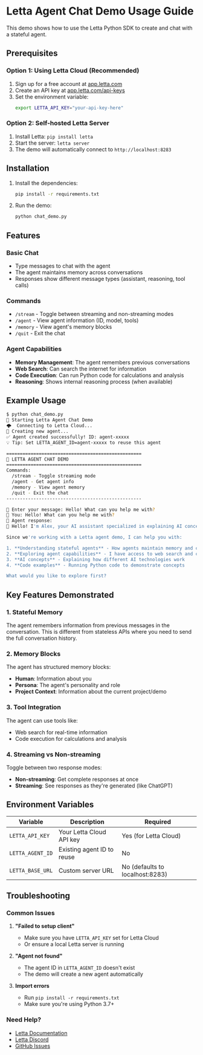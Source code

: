 # Letta Agent Chat Demo Usage Guide

This demo shows how to use the Letta Python SDK to create and chat with a stateful agent.

## Prerequisites

### Option 1: Using Letta Cloud (Recommended)
1. Sign up for a free account at [app.letta.com](https://app.letta.com)
2. Create an API key at [app.letta.com/api-keys](https://app.letta.com/api-keys)
3. Set the environment variable:
   ```bash
   export LETTA_API_KEY="your-api-key-here"
   ```

### Option 2: Self-hosted Letta Server
1. Install Letta: `pip install letta`
2. Start the server: `letta server`
3. The demo will automatically connect to `http://localhost:8283`

## Installation

1. Install the dependencies:
   ```bash
   pip install -r requirements.txt
   ```

2. Run the demo:
   ```bash
   python chat_demo.py
   ```

## Features

### Basic Chat
- Type messages to chat with the agent
- The agent maintains memory across conversations
- Responses show different message types (assistant, reasoning, tool calls)

### Commands
- `/stream` - Toggle between streaming and non-streaming modes
- `/agent` - View agent information (ID, model, tools)
- `/memory` - View agent's memory blocks
- `/quit` - Exit the chat

### Agent Capabilities
- **Memory Management**: The agent remembers previous conversations
- **Web Search**: Can search the internet for information
- **Code Execution**: Can run Python code for calculations and analysis
- **Reasoning**: Shows internal reasoning process (when available)

## Example Usage

```bash
$ python chat_demo.py
🚀 Starting Letta Agent Chat Demo
🌩️  Connecting to Letta Cloud...
🤖 Creating new agent...
✅ Agent created successfully! ID: agent-xxxxx
💡 Tip: Set LETTA_AGENT_ID=agent-xxxxx to reuse this agent

==================================================
🎯 LETTA AGENT CHAT DEMO
==================================================
Commands:
  /stream - Toggle streaming mode
  /agent - Get agent info
  /memory - View agent memory
  /quit - Exit the chat
--------------------------------------------------

💬 Enter your message: Hello! What can you help me with?
👤 You: Hello! What can you help me with?
🤖 Agent response:
💬 Hello! I'm Alex, your AI assistant specialized in explaining AI concepts. I'm here to help you understand how Letta agents work and explore their capabilities.

Since we're working with a Letta agent demo, I can help you with:

1. **Understanding stateful agents** - How agents maintain memory and context across conversations
2. **Exploring agent capabilities** - I have access to web search and code execution tools
3. **AI concepts** - Explaining how different AI technologies work
4. **Code examples** - Running Python code to demonstrate concepts

What would you like to explore first?
```

## Key Features Demonstrated

### 1. Stateful Memory
The agent remembers information from previous messages in the conversation. This is different from stateless APIs where you need to send the full conversation history.

### 2. Memory Blocks
The agent has structured memory blocks:
- **Human**: Information about you
- **Persona**: The agent's personality and role
- **Project Context**: Information about the current project/demo

### 3. Tool Integration
The agent can use tools like:
- Web search for real-time information
- Code execution for calculations and analysis

### 4. Streaming vs Non-streaming
Toggle between two response modes:
- **Non-streaming**: Get complete responses at once
- **Streaming**: See responses as they're generated (like ChatGPT)

## Environment Variables

| Variable | Description | Required |
|----------|-------------|----------|
| `LETTA_API_KEY` | Your Letta Cloud API key | Yes (for Letta Cloud) |
| `LETTA_AGENT_ID` | Existing agent ID to reuse | No |
| `LETTA_BASE_URL` | Custom server URL | No (defaults to localhost:8283) |

## Troubleshooting

### Common Issues

1. **"Failed to setup client"**
   - Make sure you have `LETTA_API_KEY` set for Letta Cloud
   - Or ensure a local Letta server is running

2. **"Agent not found"**
   - The agent ID in `LETTA_AGENT_ID` doesn't exist
   - The demo will create a new agent automatically

3. **Import errors**
   - Run `pip install -r requirements.txt`
   - Make sure you're using Python 3.7+

### Need Help?
- [Letta Documentation](https://docs.letta.com/)
- [Letta Discord](https://discord.gg/letta)
- [GitHub Issues](https://github.com/letta-ai/letta) 